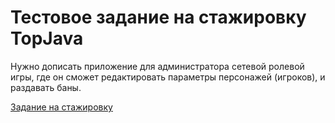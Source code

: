 Тестовое задание на стажировку TopJava 
===============================
Нужно дописать приложение для администратора сетевой ролевой игры, где он сможет редактировать
параметры персонажей (игроков), и раздавать баны.

[Задание на стажировку](https://github.com/SergeiZachesov/gameJR/blob/master/doc/TestTask.pdf)


